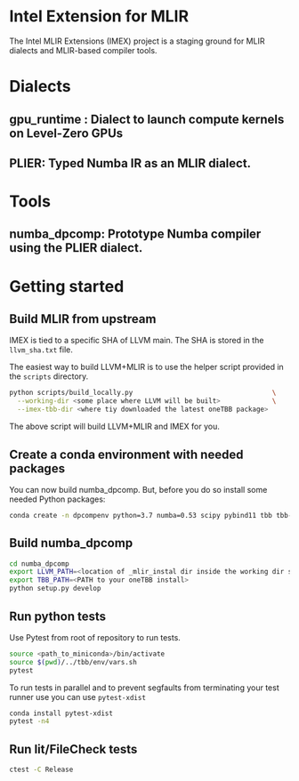 # Intel Extension for MLIR

The Intel MLIR Extensions (IMEX) project is a staging ground for MLIR
dialects and MLIR-based compiler tools.

# Dialects

## gpu_runtime : Dialect to launch compute kernels on Level-Zero GPUs
## PLIER: Typed Numba IR as an MLIR dialect.
# Tools

## numba_dpcomp: Prototype Numba compiler using the PLIER dialect.

# Getting started

## Build MLIR from upstream

IMEX is tied to a specific SHA of LLVM main. The SHA is stored in the
`llvm_sha.txt` file.

The easiest way to build LLVM+MLIR is to use the helper script provided in
the `scripts` directory.

```bash
python scripts/build_locally.py                                   \
  --working-dir <some place where LLVM will be built>             \
  --imex-tbb-dir <where tiy downloaded the latest oneTBB package>
```

The above script will build LLVM+MLIR and IMEX for you.

## Create a conda environment with needed packages

You can now build numba_dpcomp. But, before you do so install some needed Python
packages:

```bash
conda create -n dpcompenv python=3.7 numba=0.53 scipy pybind11 tbb tbb-devel cmake pytest scikit-learn
```

## Build numba_dpcomp
```bash
cd numba_dpcomp
export LLVM_PATH=<location of _mlir_instal dir inside the working dir specified to build_locally.py>
export TBB_PATH=<PATH to your oneTBB install>
python setup.py develop
```

## Run python tests

Use Pytest from root of repository to run tests.

```bash
source <path_to_miniconda>/bin/activate
source $(pwd)/../tbb/env/vars.sh
pytest
```

To run tests in parallel and to prevent segfaults from terminating your test
runner use you can use `pytest-xdist`
```bash
conda install pytest-xdist
pytest -n4
```

## Run lit/FileCheck tests

```bash
ctest -C Release
```
